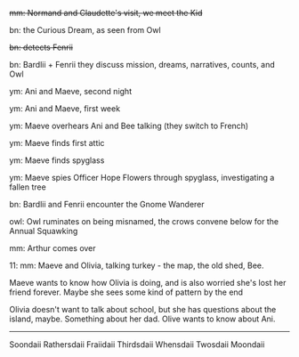 ~~mm: Normand and Claudette's visit, we meet the Kid~~

bn: the Curious Dream, as seen from Owl

~~bn: detects Fenrii~~

bn: Bardlii + Fenrii they discuss mission, dreams, narratives, counts, and Owl

ym: Ani and Maeve, second night

ym: Ani and Maeve, first week

ym: Maeve overhears Ani and Bee talking (they switch to French) 

ym: Maeve finds first attic

ym: Maeve finds spyglass

ym: Maeve spies Officer Hope Flowers through spyglass, investigating a fallen tree

bn: Bardlii and Fenrii encounter the Gnome Wanderer

owl: Owl ruminates on being misnamed, the crows convene below for the Annual Squawking

mm: Arthur comes over

11: mm: Maeve and Olivia, talking turkey - the map, the old shed, Bee. 

Maeve wants to know how Olivia is doing, and is also worried she's lost her friend forever. Maybe she sees some kind of pattern by the end

Olivia doesn't want to talk about school, but she has questions about the island, maybe. Something about her dad. Olive wants to know about Ani.

---

Soondaii
Rathersdaii
Fraiidaii
Thirdsdaii
Whensdaii
Twosdaii
Moondaii
